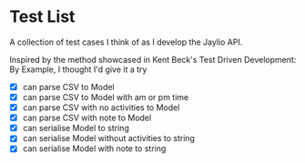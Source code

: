 # Test List

A collection of test cases I think of as I develop the Jaylio API. 

Inspired by the method showcased in Kent Beck's Test Driven Development: By Example, I thought I'd give it a try

- [x] can parse CSV to Model
- [x] can parse CSV to Model with am or pm time
- [x] can parse CSV with no activities to Model
- [x] can parse CSV with note to Model
- [x] can serialise Model to string
- [x] can serialise Model without activities to string
- [x] can serialise Model with note to string
